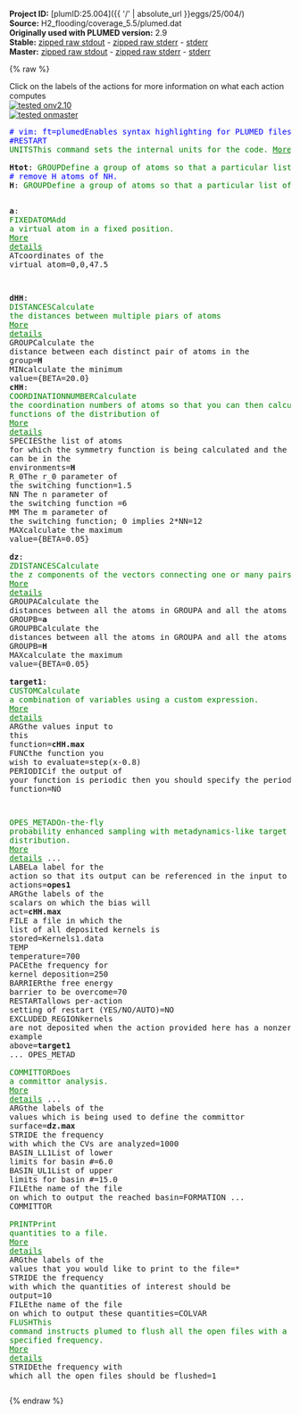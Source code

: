 **Project ID:** [plumID:25.004]({{ '/' | absolute_url }}eggs/25/004/)  
**Source:** H2_flooding/coverage_5.5/plumed.dat  
**Originally used with PLUMED version:** 2.9  
**Stable:** [zipped raw stdout](plumed.dat.plumed.stdout.txt.zip) - [zipped raw stderr](plumed.dat.plumed.stderr.txt.zip) - [stderr](plumed.dat.plumed.stderr)  
**Master:** [zipped raw stdout](plumed.dat.plumed_master.stdout.txt.zip) - [zipped raw stderr](plumed.dat.plumed_master.stderr.txt.zip) - [stderr](plumed.dat.plumed_master.stderr)  

{% raw %}
<div class="plumedpreheader">
<div class="headerInfo" id="value_details_data/H2_flooding/coverage_5.5/plumed.dat"> Click on the labels of the actions for more information on what each action computes </div>
<div class="containerBadge">
<div class="headerBadge"><a href="plumed.dat.plumed.stderr"><img src="https://img.shields.io/badge/v2.10-passing-green.svg" alt="tested onv2.10" /></a></div>
<div class="headerBadge"><a href="plumed.dat.plumed_master.stderr"><img src="https://img.shields.io/badge/master-passing-green.svg" alt="tested onmaster" /></a></div>
</div>
</div>
<pre class="plumedlisting">
<span class="plumedtooltip" style="color:blue"># vim: ft=plumed<span class="right">Enables syntax highlighting for PLUMED files in vim. See <a href="https://www.plumed.org/doc-master/user-doc/html/vim">here for more details. </a><i></i></span></span>
<span style="color:blue" class="comment">#RESTART</span>
<span class="plumedtooltip" style="color:green">UNITS<span class="right">This command sets the internal units for the code. <a href="https://www.plumed.org/doc-master/user-doc/html/UNITS" style="color:green">More details</a><i></i></span></span> <span class="plumedtooltip">LENGTH<span class="right">the units of lengths<i></i></span></span>=A <span class="plumedtooltip">TIME<span class="right">the units of time<i></i></span></span>=0.001  <span style="color:blue" class="comment">#Amstroeng, kJ/mol, fs</span>
<br/><span style="display:none;" id="data/H2_flooding/coverage_5.5/plumed.dat">The UNITS action with label <b></b> calculates something</span><b name="data/H2_flooding/coverage_5.5/plumed.datHtot" onclick='showPath("data/H2_flooding/coverage_5.5/plumed.dat","data/H2_flooding/coverage_5.5/plumed.datHtot","data/H2_flooding/coverage_5.5/plumed.datHtot","brown")'>Htot</b>: <span class="plumedtooltip" style="color:green">GROUP<span class="right">Define a group of atoms so that a particular list of atoms can be referenced with a single label in definitions of CVs or virtual atoms. <a href="https://www.plumed.org/doc-master/user-doc/html/GROUP" style="color:green">More details</a><i></i></span></span> <span class="plumedtooltip">ATOMS<span class="right">the numerical indexes for the set of atoms in the group<i></i></span></span>=5,6,7,8,9,10,11,12,17,18,19,20,21,22,23,24,89,90,91,92,93,94,95,96,101,102,103,104,105,106,107,108,172,173,174,175,176,177,178,179,184,185,186,187,188,189,190,191,256,257,258,259,260,261,262,263,268,269,270,271,272,273,274,275,340,341,342,343,344,345,346,347,352,353,354,355,356,357,358,359,423,424,425,426,427,428,429,430,435,436,437,438,439,440,441,442,507,508,509,510,511,512,513,514,519,520,521,522,523,524,525,526,591,592,593,594,595,596,597,598,603,604,605,606,607,608,609,610,675,676,677,678,679,680,681,682,687,688,689,690,691,692,693,694
<span style="color:blue" class="comment"># remove H atoms of NH.</span>
<span style="display:none;" id="data/H2_flooding/coverage_5.5/plumed.datHtot">The GROUP action with label <b>Htot</b> calculates something</span><b name="data/H2_flooding/coverage_5.5/plumed.datH" onclick='showPath("data/H2_flooding/coverage_5.5/plumed.dat","data/H2_flooding/coverage_5.5/plumed.datH","data/H2_flooding/coverage_5.5/plumed.datH","brown")'>H</b>: <span class="plumedtooltip" style="color:green">GROUP<span class="right">Define a group of atoms so that a particular list of atoms can be referenced with a single label in definitions of CVs or virtual atoms. <a href="https://www.plumed.org/doc-master/user-doc/html/GROUP" style="color:green">More details</a><i></i></span></span> <span class="plumedtooltip">ATOMS<span class="right">the numerical indexes for the set of atoms in the group<i></i></span></span>=<b name="data/H2_flooding/coverage_5.5/plumed.datHtot">Htot</b> <span class="plumedtooltip">REMOVE<span class="right">remove these atoms from the list<i></i></span></span>=250,82

<span style="display:none;" id="data/H2_flooding/coverage_5.5/plumed.datH">The GROUP action with label <b>H</b> calculates something</span><b name="data/H2_flooding/coverage_5.5/plumed.data" onclick='showPath("data/H2_flooding/coverage_5.5/plumed.dat","data/H2_flooding/coverage_5.5/plumed.data","data/H2_flooding/coverage_5.5/plumed.data","brown")'>a</b>: <span class="plumedtooltip" style="color:green">FIXEDATOM<span class="right">Add a virtual atom in a fixed position. <a href="https://www.plumed.org/doc-master/user-doc/html/FIXEDATOM" style="color:green">More details</a><i></i></span></span> <span class="plumedtooltip">AT<span class="right">coordinates of the virtual atom<i></i></span></span>=0,0,47.5

<span style="display:none;" id="data/H2_flooding/coverage_5.5/plumed.data">The FIXEDATOM action with label <b>a</b> calculates something</span><b name="data/H2_flooding/coverage_5.5/plumed.datdHH" onclick='showPath("data/H2_flooding/coverage_5.5/plumed.dat","data/H2_flooding/coverage_5.5/plumed.datdHH","data/H2_flooding/coverage_5.5/plumed.datdHH","brown")'>dHH</b>: <span class="plumedtooltip" style="color:green">DISTANCES<span class="right">Calculate the distances between multiple piars of atoms <a href="https://www.plumed.org/doc-master/user-doc/html/DISTANCES" style="color:green">More details</a><i></i></span></span> <span class="plumedtooltip">GROUP<span class="right">Calculate the distance between each distinct pair of atoms in the group<i></i></span></span>=<b name="data/H2_flooding/coverage_5.5/plumed.datH">H</b> <span class="plumedtooltip">MIN<span class="right">calculate the minimum value<i></i></span></span>={BETA=20.0}
<span style="display:none;" id="data/H2_flooding/coverage_5.5/plumed.datdHH">The DISTANCES action with label <b>dHH</b> calculates the following quantities:<table  align="center" frame="void" width="95%" cellpadding="5%"><tr><td width="5%"><b> Quantity </b>  </td><td><b> Description </b> </td></tr><tr><td width="5%">dHH.min</td><td>the minimum colvar</td></tr><tr><td width="5%">dHH.value</td><td>the DISTANCES between the each pair of atoms that were specified</td></tr></table></span><b name="data/H2_flooding/coverage_5.5/plumed.datcHH" onclick='showPath("data/H2_flooding/coverage_5.5/plumed.dat","data/H2_flooding/coverage_5.5/plumed.datcHH","data/H2_flooding/coverage_5.5/plumed.datcHH","brown")'>cHH</b>: <span class="plumedtooltip" style="color:green">COORDINATIONNUMBER<span class="right">Calculate the coordination numbers of atoms so that you can then calculate functions of the distribution of <a href="https://www.plumed.org/doc-master/user-doc/html/COORDINATIONNUMBER" style="color:green">More details</a><i></i></span></span> <span class="plumedtooltip">SPECIES<span class="right">the list of atoms for which the symmetry function is being calculated and the atoms that can be in the environments<i></i></span></span>=<b name="data/H2_flooding/coverage_5.5/plumed.datH">H</b> <span class="plumedtooltip">R_0<span class="right">The r_0 parameter of the switching function<i></i></span></span>=1.5 <span class="plumedtooltip">NN<span class="right"> The n parameter of the switching function <i></i></span></span>=6 <span class="plumedtooltip">MM<span class="right"> The m parameter of the switching function; 0 implies 2*NN<i></i></span></span>=12 <span class="plumedtooltip">MAX<span class="right">calculate the maximum value<i></i></span></span>={BETA=0.05}
<br/><span style="display:none;" id="data/H2_flooding/coverage_5.5/plumed.datcHH">The COORDINATIONNUMBER action with label <b>cHH</b> calculates the following quantities:<table  align="center" frame="void" width="95%" cellpadding="5%"><tr><td width="5%"><b> Quantity </b>  </td><td><b> Description </b> </td></tr><tr><td width="5%">cHH.max</td><td>the maximum colvar</td></tr><tr><td width="5%">cHH.value</td><td>the coordination numbers of the specified atoms</td></tr></table></span><b name="data/H2_flooding/coverage_5.5/plumed.datdz" onclick='showPath("data/H2_flooding/coverage_5.5/plumed.dat","data/H2_flooding/coverage_5.5/plumed.datdz","data/H2_flooding/coverage_5.5/plumed.datdz","brown")'>dz</b>: <span class="plumedtooltip" style="color:green">ZDISTANCES<span class="right">Calculate the z components of the vectors connecting one or many pairs of atoms. <a href="https://www.plumed.org/doc-master/user-doc/html/ZDISTANCES" style="color:green">More details</a><i></i></span></span> <span class="plumedtooltip">GROUPA<span class="right">Calculate the distances between all the atoms in GROUPA and all the atoms in GROUPB<i></i></span></span>=<b name="data/H2_flooding/coverage_5.5/plumed.data">a</b> <span class="plumedtooltip">GROUPB<span class="right">Calculate the distances between all the atoms in GROUPA and all the atoms in GROUPB<i></i></span></span>=<b name="data/H2_flooding/coverage_5.5/plumed.datH">H</b> <span class="plumedtooltip">MAX<span class="right">calculate the maximum value<i></i></span></span>={BETA=0.05}
<br/><span style="display:none;" id="data/H2_flooding/coverage_5.5/plumed.datdz">The ZDISTANCES action with label <b>dz</b> calculates the following quantities:<table  align="center" frame="void" width="95%" cellpadding="5%"><tr><td width="5%"><b> Quantity </b>  </td><td><b> Description </b> </td></tr><tr><td width="5%">dz.max</td><td>the maximum colvar</td></tr><tr><td width="5%">dz.value</td><td>the DISTANCES between the each pair of atoms that were specified</td></tr></table></span><b name="data/H2_flooding/coverage_5.5/plumed.dattarget1" onclick='showPath("data/H2_flooding/coverage_5.5/plumed.dat","data/H2_flooding/coverage_5.5/plumed.dattarget1","data/H2_flooding/coverage_5.5/plumed.dattarget1","brown")'>target1</b>: <span class="plumedtooltip" style="color:green">CUSTOM<span class="right">Calculate a combination of variables using a custom expression. <a href="https://www.plumed.org/doc-master/user-doc/html/CUSTOM" style="color:green">More details</a><i></i></span></span> <span class="plumedtooltip">ARG<span class="right">the values input to this function<i></i></span></span>=<b name="data/H2_flooding/coverage_5.5/plumed.datcHH">cHH.max</b> <span class="plumedtooltip">FUNC<span class="right">the function you wish to evaluate<i></i></span></span>=step(x-0.8) <span class="plumedtooltip">PERIODIC<span class="right">if the output of your function is periodic then you should specify the periodicity of the function<i></i></span></span>=NO

<span style="display:none;" id="data/H2_flooding/coverage_5.5/plumed.dattarget1">The CUSTOM action with label <b>target1</b> calculates the following quantities:<table  align="center" frame="void" width="95%" cellpadding="5%"><tr><td width="5%"><b> Quantity </b>  </td><td><b> Description </b> </td></tr><tr><td width="5%">target1.value</td><td>an arbitrary function</td></tr></table></span><span class="plumedtooltip" style="color:green">OPES_METAD<span class="right">On-the-fly probability enhanced sampling with metadynamics-like target distribution. <a href="https://www.plumed.org/doc-master/user-doc/html/OPES_METAD" style="color:green">More details</a><i></i></span></span> ...
   <span class="plumedtooltip">LABEL<span class="right">a label for the action so that its output can be referenced in the input to other actions<i></i></span></span>=<b name="data/H2_flooding/coverage_5.5/plumed.datopes1" onclick='showPath("data/H2_flooding/coverage_5.5/plumed.dat","data/H2_flooding/coverage_5.5/plumed.datopes1","data/H2_flooding/coverage_5.5/plumed.datopes1","brown")'>opes1</b>
   <span class="plumedtooltip">ARG<span class="right">the labels of the scalars on which the bias will act<i></i></span></span>=<b name="data/H2_flooding/coverage_5.5/plumed.datcHH">cHH.max</b>
   <span class="plumedtooltip">FILE<span class="right"> a file in which the list of all deposited kernels is stored<i></i></span></span>=Kernels1.data
   <span class="plumedtooltip">TEMP<span class="right"> temperature<i></i></span></span>=700
   <span class="plumedtooltip">PACE<span class="right">the frequency for kernel deposition<i></i></span></span>=250
   <span class="plumedtooltip">BARRIER<span class="right">the free energy barrier to be overcome<i></i></span></span>=70
   <span class="plumedtooltip">RESTART<span class="right">allows per-action setting of restart (YES/NO/AUTO)<i></i></span></span>=NO
   <span class="plumedtooltip">EXCLUDED_REGION<span class="right">kernels are not deposited when the action provided here has a nonzero value, see example above<i></i></span></span>=<b name="data/H2_flooding/coverage_5.5/plumed.dattarget1">target1</b>
... OPES_METAD
<br/><span style="display:none;" id="data/H2_flooding/coverage_5.5/plumed.datopes1">The OPES_METAD action with label <b>opes1</b> calculates the following quantities:<table  align="center" frame="void" width="95%" cellpadding="5%"><tr><td width="5%"><b> Quantity </b>  </td><td><b> Description </b> </td></tr><tr><td width="5%">opes1.bias</td><td>the instantaneous value of the bias potential</td></tr><tr><td width="5%">opes1.rct</td><td>estimate of c(t)</td></tr><tr><td width="5%">opes1.zed</td><td>estimate of Z_n</td></tr><tr><td width="5%">opes1.neff</td><td>effective sample size</td></tr><tr><td width="5%">opes1.nker</td><td>total number of compressed kernels used to represent the bias</td></tr></table></span><span class="plumedtooltip" style="color:green">COMMITTOR<span class="right">Does a committor analysis. <a href="https://www.plumed.org/doc-master/user-doc/html/COMMITTOR" style="color:green">More details</a><i></i></span></span> ...
   <span class="plumedtooltip">ARG<span class="right">the labels of the values which is being used to define the committor surface<i></i></span></span>=<b name="data/H2_flooding/coverage_5.5/plumed.datdz">dz.max</b>
   <span class="plumedtooltip">STRIDE<span class="right"> the frequency with which the CVs are analyzed<i></i></span></span>=1000
   <span class="plumedtooltip">BASIN_LL1<span class="right">List of lower limits for basin #<i></i></span></span>=6.0
   <span class="plumedtooltip">BASIN_UL1<span class="right">List of upper limits for basin #<i></i></span></span>=15.0
   <span class="plumedtooltip">FILE<span class="right">the name of the file on which to output the reached basin<i></i></span></span>=FORMATION
... COMMITTOR
<br/><span class="plumedtooltip" style="color:green">PRINT<span class="right">Print quantities to a file. <a href="https://www.plumed.org/doc-master/user-doc/html/PRINT" style="color:green">More details</a><i></i></span></span> <span class="plumedtooltip">ARG<span class="right">the labels of the values that you would like to print to the file<i></i></span></span>=* <span class="plumedtooltip">STRIDE<span class="right"> the frequency with which the quantities of interest should be output<i></i></span></span>=10 <span class="plumedtooltip">FILE<span class="right">the name of the file on which to output these quantities<i></i></span></span>=COLVAR
<span class="plumedtooltip" style="color:green">FLUSH<span class="right">This command instructs plumed to flush all the open files with a user specified frequency. <a href="https://www.plumed.org/doc-master/user-doc/html/FLUSH" style="color:green">More details</a><i></i></span></span> <span class="plumedtooltip">STRIDE<span class="right">the frequency with which all the open files should be flushed<i></i></span></span>=1
</pre>
{% endraw %}
